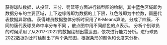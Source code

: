 获得球队数据，从投篮、三分、罚篮等方面进行箱型图的绘制，其中蓝色区域即为数据分布的主要区域，上下边缘线即为数据的上下限，红色线即为中位数，圆圈代表数据异常值。
获得球员数据整体分析时采用了K-Means算法，分成了四簇，不同的簇代表球员命中率分布不同 ，散点图中用不同颜色的点表示。
分析个别球员的时候采用了从2017-2022的数据绘制出雷达图，依次进行能力分析。进行球员2022数据对比时绘制出了两个条形图，根据条形的颜色和长度来分析。
